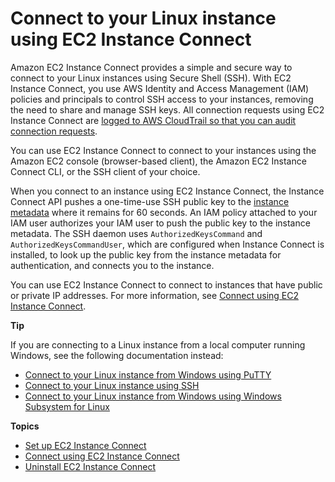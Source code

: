 # Connect to your Linux instance using EC2 Instance Connect<a name="Connect-using-EC2-Instance-Connect"></a>

Amazon EC2 Instance Connect provides a simple and secure way to connect to your Linux instances using Secure Shell \(SSH\)\. With EC2 Instance Connect, you use AWS Identity and Access Management \(IAM\) policies and principals to control SSH access to your instances, removing the need to share and manage SSH keys\. All connection requests using EC2 Instance Connect are [logged to AWS CloudTrail so that you can audit connection requests](monitor-with-cloudtrail.md#ec2-instance-connect-cloudtrail)\.

You can use EC2 Instance Connect to connect to your instances using the Amazon EC2 console \(browser\-based client\), the Amazon EC2 Instance Connect CLI, or the SSH client of your choice\.

When you connect to an instance using EC2 Instance Connect, the Instance Connect API pushes a one\-time\-use SSH public key to the [instance metadata](ec2-instance-metadata.md) where it remains for 60 seconds\. An IAM policy attached to your IAM user authorizes your IAM user to push the public key to the instance metadata\. The SSH daemon uses `AuthorizedKeysCommand` and `AuthorizedKeysCommandUser`, which are configured when Instance Connect is installed, to look up the public key from the instance metadata for authentication, and connects you to the instance\.

You can use EC2 Instance Connect to connect to instances that have public or private IP addresses\. For more information, see [Connect using EC2 Instance Connect](ec2-instance-connect-methods.md)\.

**Tip**

If you are connecting to a Linux instance from a local computer running Windows, see the following documentation instead:
+ [Connect to your Linux instance from Windows using PuTTY](putty.md)
+ [Connect to your Linux instance using SSH](AccessingInstancesLinux.md)
+ [Connect to your Linux instance from Windows using Windows Subsystem for Linux](WSL.md)

**Topics**
+ [Set up EC2 Instance Connect](ec2-instance-connect-set-up.md)
+ [Connect using EC2 Instance Connect](ec2-instance-connect-methods.md)
+ [Uninstall EC2 Instance Connect](ec2-instance-connect-uninstall.md)